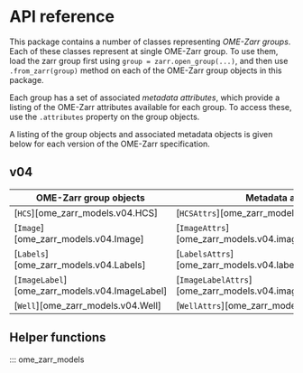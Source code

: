 # API reference

This package contains a number of classes representing _OME-Zarr groups_.
Each of these classes represent at single OME-Zarr group.
To use them, load the zarr group first using `group = zarr.open_group(...)`, and then use `.from_zarr(group)` method on each of the OME-Zarr group objects in this package.

Each group has a set of associated _metadata attributes_, which provide a listing of the OME-Zarr attributes available for each group.
To access these, use the `.attributes` property on the group objects.

A listing of the group objects and associated metadata objects is given below for each version of the OME-Zarr specification.

## v04

| OME-Zarr group objects                         | Metadata attributes                                                  | Creation helper                                      |
| ---------------------------------------------- | -------------------------------------------------------------------- | ---------------------------------------------------- |
| [`HCS`][ome_zarr_models.v04.HCS]               | [`HCSAttrs`][ome_zarr_models.v04.hcs.HCSAttrs]                       |
| [`Image`][ome_zarr_models.v04.Image]           | [`ImageAttrs`][ome_zarr_models.v04.image.ImageAttrs]                 | [`Image.new()`][ome_zarr_models.v04.image.Image.new] |
| [`Labels`][ome_zarr_models.v04.Labels]         | [`LabelsAttrs`][ome_zarr_models.v04.labels.LabelsAttrs]              |
| [`ImageLabel`][ome_zarr_models.v04.ImageLabel] | [`ImageLabelAttrs`][ome_zarr_models.v04.image_label.ImageLabelAttrs] |
| [`Well`][ome_zarr_models.v04.Well]             | [`WellAttrs`][ome_zarr_models.v04.well.WellAttrs]                    |

## Helper functions

::: ome_zarr_models
